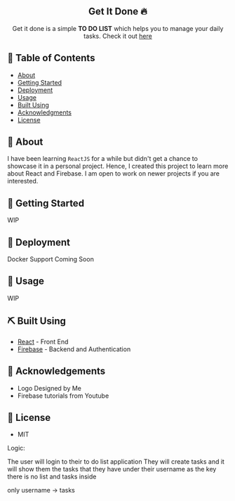 
<h2 align="center">Get It Done 🔥 </h2> 

<p align="center"> 
Get it done is a simple <b>TO DO LIST</b> which helps you to manage your daily tasks.
Check it out <a href="https://getitdone-app.herokuapp.com/signin">here</a>
</p>
  
## 📝 Table of Contents  
- [About](#about)  
- [Getting Started](#getting_started)  
- [Deployment](#deployment)  
- [Usage](#usage)  
- [Built Using](#built_using)  
- [Acknowledgments](#acknowledgement)  
- [License](#license)  
  
## 🏁 About <a name = "#getting_started"></a>  
I have been learning `ReactJS` for a while but didn't get a chance to showcase it in a personal project. Hence, I created this project  to learn more about React and Firebase. I am open to work on newer projects if you are interested.  
  
## 🏁 Getting Started <a name = "#getting_started"></a>  
WIP  
  
## 🚀 Deployment <a name = "deployment"></a>  
Docker Support Coming Soon  
  
## 🎈 Usage <a name="usage"></a>  
WIP  
  
## ⛏️ Built Using <a name = "built_using"></a>  
- [React](https://reactjs.org/) - Front End  
- [Firebase](https://firebase.google.com/) - Backend and Authentication  
  
## 👏 Acknowledgements <a name = "acknowledgement"></a>  
- Logo Designed by Me <br/>  
- Firebase tutorials from Youtube  
  
## 📝 License <a name = "acknowledgement"></a>  
- MIT




Logic: 

The user will login to their to do list application
They will create tasks and it will show them the tasks that they have under their username as the key
there is no list and tasks inside

only username -> tasks